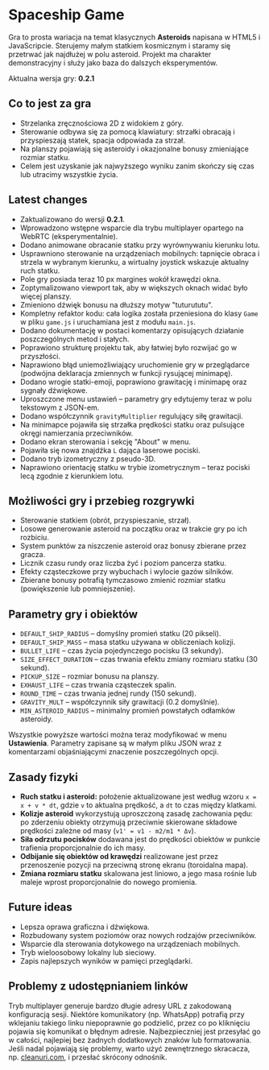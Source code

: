 # Spaceship Game

Gra to prosta wariacja na temat klasycznych **Asteroids** napisana w HTML5 i JavaScripcie. Sterujemy małym statkiem kosmicznym i staramy się przetrwać jak najdłużej w polu asteroid. Projekt ma charakter demonstracyjny i służy jako baza do dalszych eksperymentów.

Aktualna wersja gry: **0.2.1**

## Co to jest za gra
- Strzelanka zręcznościowa 2D z widokiem z góry.
- Sterowanie odbywa się za pomocą klawiatury: strzałki obracają i przyspieszają statek, spacja odpowiada za strzał.
- Na planszy pojawiają się asteroidy i okazjonalne bonusy zmieniające rozmiar statku.
- Celem jest uzyskanie jak najwyższego wyniku zanim skończy się czas lub utracimy wszystkie życia.

## Latest changes
- Zaktualizowano do wersji **0.2.1**.
- Wprowadzono wstępne wsparcie dla trybu multiplayer opartego na WebRTC (eksperymentalnie).
- Dodano animowane obracanie statku przy wyrównywaniu kierunku lotu.
- Usprawniono sterowanie na urządzeniach mobilnych: tapnięcie obraca i strzela w
  wybranym kierunku, a wirtualny joystick wskazuje aktualny ruch statku.
- Pole gry posiada teraz 10&nbsp;px margines wokół krawędzi okna.
- Zoptymalizowano viewport tak, aby w większych oknach widać było więcej planszy.
- Zmieniono dźwięk bonusu na dłuższy motyw "tuturututu".
- Kompletny refaktor kodu: cała logika została przeniesiona do klasy `Game` w pliku `game.js` i uruchamiana jest z modułu `main.js`.
- Dodano dokumentację w postaci komentarzy opisujących działanie poszczególnych metod i stałych.
- Poprawiono strukturę projektu tak, aby łatwiej było rozwijać go w przyszłości.
- Naprawiono błąd uniemożliwiający uruchomienie gry w przeglądarce (podwójna
  deklaracja zmiennych w funkcji rysującej minimapę).
- Dodano wrogie statki-emoji, poprawiono grawitację i minimapę oraz sygnały dźwiękowe.
- Uproszczone menu ustawień – parametry gry edytujemy teraz w polu tekstowym z JSON-em.
- Dodano współczynnik `gravityMultiplier` regulujący siłę grawitacji.
- Na minimapce pojawiła się strzałka prędkości statku oraz pulsujące okręgi namierzania przeciwników.
- Dodano ekran sterowania i sekcję "About" w menu.
- Pojawiła się nowa znajdźka `L` dająca laserowe pociski.
- Dodano tryb izometryczny z pseudo-3D.
- Naprawiono orientację statku w trybie izometrycznym – teraz pociski lecą zgodnie z kierunkiem lotu.

## Możliwości gry i przebieg rozgrywki
- Sterowanie statkiem (obrót, przyspieszanie, strzał).
- Losowe generowanie asteroid na początku oraz w trakcie gry po ich rozbiciu.
- System punktów za niszczenie asteroid oraz bonusy zbierane przez gracza.
- Licznik czasu rundy oraz liczba żyć i poziom pancerza statku.
- Efekty cząsteczkowe przy wybuchach i wylocie gazów silników.
- Zbierane bonusy potrafią tymczasowo zmienić rozmiar statku (powiększenie lub pomniejszenie).

## Parametry gry i obiektów
- `DEFAULT_SHIP_RADIUS` – domyślny promień statku (20 pikseli).
- `DEFAULT_SHIP_MASS` – masa statku używana w obliczeniach kolizji.
- `BULLET_LIFE` – czas życia pojedynczego pocisku (3 sekundy).
- `SIZE_EFFECT_DURATION` – czas trwania efektu zmiany rozmiaru statku (30 sekund).
- `PICKUP_SIZE` – rozmiar bonusu na planszy.
- `EXHAUST_LIFE` – czas trwania cząsteczek spalin.
 - `ROUND_TIME` – czas trwania jednej rundy (150 sekund).
- `GRAVITY_MULT` – współczynnik siły grawitacji (0.2 domyślnie).
- `MIN_ASTEROID_RADIUS` – minimalny promień powstałych odłamków asteroidy.

Wszystkie powyższe wartości można teraz modyfikować w menu **Ustawienia**. Parametry zapisane są w małym pliku JSON wraz z komentarzami objaśniającymi znaczenie poszczególnych opcji.

## Zasady fizyki
- **Ruch statku i asteroid:** położenie aktualizowane jest według wzoru `x = x + v * dt`, gdzie `v` to aktualna prędkość, a `dt` to czas między klatkami.
- **Kolizje asteroid** wykorzystują uproszczoną zasadę zachowania pędu: po zderzeniu obiekty otrzymują przeciwnie skierowane składowe prędkości zależne od masy (`v1' = v1 - m2/m1 * Δv`).
- **Siła odrzutu pocisków** dodawana jest do prędkości obiektów w punkcie trafienia proporcjonalnie do ich masy.
- **Odbijanie się obiektów od krawędzi** realizowane jest przez przenoszenie pozycji na przeciwną stronę ekranu (toroidalna mapa).
- **Zmiana rozmiaru statku** skalowana jest liniowo, a jego masa rośnie lub maleje wprost proporcjonalnie do nowego promienia.

## Future ideas
- Lepsza oprawa graficzna i dźwiękowa.
- Rozbudowany system poziomów oraz nowych rodzajów przeciwników.
- Wsparcie dla sterowania dotykowego na urządzeniach mobilnych.
- Tryb wieloosobowy lokalny lub sieciowy.
- Zapis najlepszych wyników w pamięci przeglądarki.

## Problemy z udostępnianiem linków

Tryb multiplayer generuje bardzo długie adresy URL z zakodowaną konfiguracją sesji.
Niektóre komunikatory (np. WhatsApp) potrafią przy wklejaniu takiego linku
niepoprawnie go podzielić, przez co po kliknięciu pojawia się komunikat o błędnym adresie.
Najbezpieczniej jest przesyłać go w całości, najlepiej bez żadnych dodatkowych
znaków lub formatowania. Jeśli nadal pojawiają się problemy,
warto użyć zewnętrznego skracacza, np. [cleanuri.com](https://cleanuri.com/),
i przesłać skrócony odnośnik.
